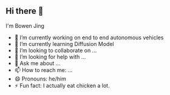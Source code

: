 ## Hi there 👋    


I'm Bowen Jing

- 🔭 I’m currently working on end to end autonomous vehicles
- 🌱 I’m currently learning Diffusion Model
- 👯 I’m looking to collaborate on ...
- 🤔 I’m looking for help with ...
- 💬 Ask me about ...
- 📫 How to reach me: ...
- 😄 Pronouns: he/him
- ⚡ Fun fact: I actually eat chicken a lot.
